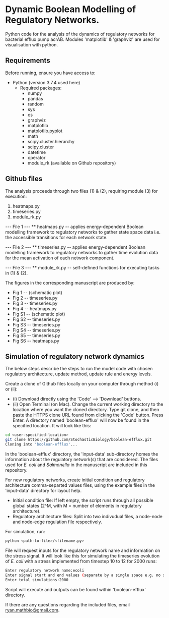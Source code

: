 # Dynamic Boolean Modelling of Regulatory Networks.

Python code for the analysis of the dynamics of regulatory networks for bacterial efflux pump acrAB. Modules 'matplotlib' & 'graphviz' are used for visualisation with python.

## Requirements

Before running, ensure you have access to:
- Python (version 3.7.4 used here)
  - Required packages:
    - numpy
    - pandas
    - random
    - sys
    - os
    - graphviz
    - matplotlib
    - matplotlib.pyplot
    - math
    - scipy.cluster.hierarchy
    - scipy.cluster
    - datetime
    - operator
    - module_rk (available on Github repository)


## Github files

The analysis proceeds through two files (1) & (2), requiring module (3) for execution:
1) heatmaps.py
2) timeseries.py
3) module_rk.py

--- File 1 ---
** heatmaps.py -- applies energy-dependent Boolean modelling framework to regulatory networks to gather state space data i.e. the accessible transitions for each network state.

--- File 2 ---
** timeseries.py -- applies energy-dependent Boolean modelling framework to regulatory networks to gather time evolution data  for the mean activation of each network component.

--- File 3 ---
** module_rk.py -- self-defined functions for executing tasks in (1) & (2).


The figures in the corresponding manuscript are produced by:
  - Fig 1 -- (schematic plot)
  - Fig 2 -- timeseries.py 
  - Fig 3 -- timeseries.py
  - Fig 4 -- heatmaps.py
  - Fig S1 -- (schematic plot)
  - Fig S2 -- timeseries.py
  - Fig S3 -- timeseries.py
  - Fig S4 -- timeseries.py
  - Fig S5 -- timeseries.py
  - Fig S6 -- heatmaps.py

## Simulation of regulatory network dynamics

The below steps describe the steps to run the model code with chosen regulatory architecture, update method, update rule and energy levels.

Create a clone of Github files locally on your computer through method (i) or (ii):
- (i) Download directly using the 'Code' --> 'Download' buttons.
- (ii) Open Terminal (on Mac). Change the current working directory to the location where you want the cloned directory. Type git clone, and then paste the HTTPS clone URL found from clicking the 'Code' button. Press Enter. A directory named 'boolean-efflux' will now be found in the specified location. It will look like this:<br/>
```sh 
cd <user-specified-location> 
git clone https://github.com/StochasticBiology/boolean-efflux.git 
Cloning into 'boolean-efflux'...
```

In the 'boolean-efflux' directory, the 'input-data' sub-directory homes the information about the regulatory network(s) that are considered. The files used for *E. coli* and *Salmonella* in the manuscript are included in this repository.

For new regulatory networks, create initial condition and regulatory architecture comma-separted values files, using the example files in the 'input-data' directory for layout help.
   - Initial condition file: If left empty, the script runs through all possible global states (2^M, with M = number of elements in regulatory architecture).
   - Regulatory architecture files: Split into two indivudual files, a node-node and node-edge regulation file respectively.

For simulation, run:
```sh
python <path-to-file>/<filename.py>
```

File will request inputs for the regulatory network name and information on the stress signal. It will look like this for simulating the timeseries evolution of *E. coli* with a stress implemented from timestep 10 to 12 for 2000 runs:
```sh
Enter regulatory network name:ecoli
Enter signal start and end values (separate by a single space e.g. no signal would be entered as 0 0):10 12
Enter total simulations:2000
```

Script will execute and outputs can be found within 'boolean-efflux' directory.

If there are any questions regarding the included files, email ryan.mathbio@gmail.com.
